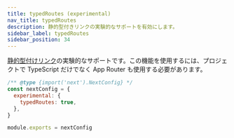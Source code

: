 ```yaml
---
title: typedRoutes (experimental)
nav_title: typedRoutes
description: 静的型付きリンクの実験的なサポートを有効にします。
sidebar_label: typedRoutes
sidebar_position: 34
---
```


[静的型付けリンク](/docs/app-router/building-your-application/configuring/typescript#statically-typed-links)の実験的なサポートです。この機能を使用するには、プロジェクトで TypeScript だけでなく App Router も使用する必要があります。

```js title="next.config.js"
/** @type {import('next').NextConfig} */
const nextConfig = {
  experimental: {
    typedRoutes: true,
  },
}

module.exports = nextConfig
```
